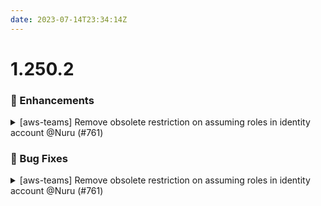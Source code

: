 ```yaml
---
date: 2023-07-14T23:34:14Z
---
```


# 1.250.2

### 🚀 Enhancements

<details>
  <summary>[aws-teams] Remove obsolete restriction on assuming roles in identity account @Nuru (#761)</summary>

### what

- [aws-teams] Remove obsolete restriction on assuming roles in the `identity` account

### why

Some time ago, there was an implied permission for any IAM role to assume any other IAM role in the same account if the originating role had sufficient permissions to perform `sts:AssumeRole`. For this reason, we had an explicit policy against assuming roles in the `identity` account.

AWS has removed that implied permission and now requires all roles to have explicit trust policies. Our current Team structure requires Teams (e.g. `spacelift`) to be able to assume roles in `identity` (e.g. `planner`). Therefore, the previous restriction is both not needed and actually hinders desired operation.




</details>


### 🐛 Bug Fixes

<details>
  <summary>[aws-teams] Remove obsolete restriction on assuming roles in identity account @Nuru (#761)</summary>

### what

- [aws-teams] Remove obsolete restriction on assuming roles in the `identity` account

### why

Some time ago, there was an implied permission for any IAM role to assume any other IAM role in the same account if the originating role had sufficient permissions to perform `sts:AssumeRole`. For this reason, we had an explicit policy against assuming roles in the `identity` account.

AWS has removed that implied permission and now requires all roles to have explicit trust policies. Our current Team structure requires Teams (e.g. `spacelift`) to be able to assume roles in `identity` (e.g. `planner`). Therefore, the previous restriction is both not needed and actually hinders desired operation.




</details>